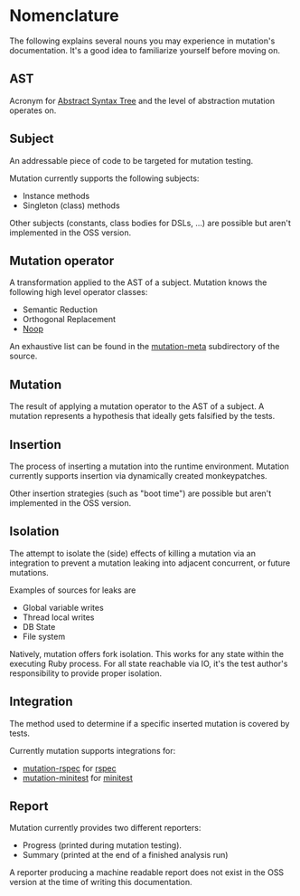 Nomenclature
============

The following explains several nouns you may experience in mutation's documentation.
It's a good idea to familiarize yourself before moving on.

## AST

Acronym for [Abstract Syntax Tree](https://en.wikipedia.org/wiki/Abstract_syntax_tree)
and the level of abstraction mutation operates on.

## Subject

An addressable piece of code to be targeted for mutation testing.

Mutation currently supports the following subjects:

* Instance methods
* Singleton (class) methods

Other subjects (constants, class bodies for DSLs, ...) are possible but aren't
implemented in the OSS version.

## Mutation operator

A transformation applied to the AST of a subject. Mutation knows the following high level operator
classes:

* Semantic Reduction
* Orthogonal Replacement
* [Noop](#neutral-noop-tests)

An exhaustive list can be found in the [mutation-meta](https://github.com/jaggederest/mutation/tree/master/meta)
subdirectory of the source.

## Mutation

The result of applying a mutation operator to the AST of a subject. A mutation represents a
hypothesis that ideally gets falsified by the tests.

## Insertion

The process of inserting a mutation into the runtime environment.
Mutation currently supports insertion via dynamically created monkeypatches.

Other insertion strategies (such as "boot time") are possible but aren't implemented
in the OSS version.

## Isolation

The attempt to isolate the (side) effects of killing a mutation via an integration
to prevent a mutation leaking into adjacent concurrent, or future mutations.

Examples of sources for leaks are

* Global variable writes
* Thread local writes
* DB State
* File system

Natively, mutation offers fork isolation. This works for any state within the executing
Ruby process. For all state reachable via IO, it's the test author's responsibility to
provide proper isolation.

## Integration

The method used to determine if a specific inserted mutation is covered by tests.

Currently mutation supports integrations for:

* [mutation-rspec](/docs/mutation-rspec.md) for [rspec](https://rspec.info)
* [mutation-minitest](/docs/mutation-minitest.md) for [minitest](https://github.com/seattlerb/minitest)

## Report

Mutation currently provides two different reporters:

* Progress (printed during mutation testing).
* Summary (printed at the end of a finished analysis run)

A reporter producing a machine readable report does not exist in the OSS version
at the time of writing this documentation.
